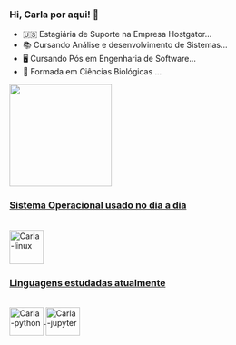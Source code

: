 ### Hi, Carla por aqui!  👋

- 🇺🇸  Estagiária de Suporte na Empresa Hostgator...
- 📚  Cursando Análise e desenvolvimento de Sistemas...
- 🖥️  Cursando Pós em Engenharia de Software...
- 🌱  Formada em Ciências Biológicas ...

 <div>
  <a href="https://github.com/carlaallmeida">
  <img height="180em" src="https://github-readme-stats.vercel.app/api?username=carlaallmeida&show_icons=true&theme=tokyonight&include_all_commits=true&count_private=true"/>
 <div> 
  
  ### Sistema Operacional usado no dia a dia 
   
  <div style="display: inline_block"><br> 
  <img align="center" alt="Carla-linux" right="50" width="60" src="https://cdn.jsdelivr.net/gh/devicons/devicon/icons/linux/linux-original.svg" />
 
  ###  Linguagens estudadas atualmente

  <div style="display: inline_block"><br> 
  <img align="center" alt="Carla-python" height="50" width="60" <img src="https://cdn.jsdelivr.net/gh/devicons/devicon/icons/python/python-original.svg">   
  <img align="center" alt="Carla-jupyter" height="50" width="60" src="https://cdn.jsdelivr.net/gh/devicons/devicon/icons/jupyter/jupyter-original-wordmark.svg" /> 
